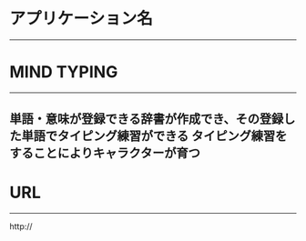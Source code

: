 # アプリケーション名
  
---
# MIND TYPING
---
単語・意味が登録できる辞書が作成でき、その登録した単語でタイピング練習ができる
タイピング練習をすることによりキャラクターが育つ
---
# URL
---
http://

